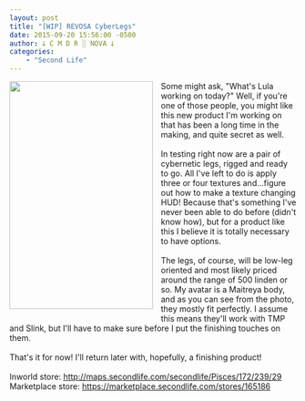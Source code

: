 ```yaml
---
layout: post
title: "[WIP] REVOSA CyberLegs"
date: 2015-09-20 15:56:00 -0500
author: 𐕣 C M D R ░ NOVA 𐕣
categories:
    - "Second Life"
---
```


<div style="clear: both; text-align: center;">
<a href="http://3.bp.blogspot.com/-Nb9YNvnphos/Vf7WGlLVM4I/AAAAAAAAAJw/lMtdOL2_I1s/s1600/2edef62396776da83103dac16651febc.png" style="clear: left; float: left; margin-bottom: 1em; margin-right: 1em;"><img border="0" height="400" src="http://3.bp.blogspot.com/-Nb9YNvnphos/Vf7WGlLVM4I/AAAAAAAAAJw/lMtdOL2_I1s/s400/2edef62396776da83103dac16651febc.png" width="252" /></a></div>
Some might ask, "What's Lula working on today?" Well, if you're one of those people, you might like this new product I'm working on that has been a long time in the making, and quite secret as well.<br />
<br />
In testing right now are a pair of cybernetic legs, rigged and ready to go. All I've left to do is apply three or four textures and...figure out how to make a texture changing HUD! Because that's something I've never been able to do before (didn't know how), but for a product like this I believe it is totally necessary to have options.<br />
<br />
The legs, of course, will be low-leg oriented and most likely priced around the range of 500 linden or so. My avatar is a Maitreya body, and as you can see from the photo, they mostly fit perfectly. I assume this means they'll work with TMP and Slink, but I'll have to make sure before I put the finishing touches on them.<br />
<br />
That's it for now! I'll return later with, hopefully, a finishing product!<br />
<br />
Inworld store: <a href="http://maps.secondlife.com/secondlife/Pisces/172/239/29">http://maps.secondlife.com/secondlife/Pisces/172/239/29</a><br />
Marketplace store: <a href="https://marketplace.secondlife.com/stores/165186">https://marketplace.secondlife.com/stores/165186</a>